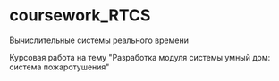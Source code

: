 # coursework_RTCS
Вычислительные системы реального времени

Курсовая работа на тему "Разработка модуля системы умный дом: система пожаротушения"
